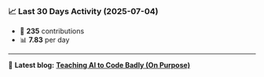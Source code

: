 <!--START_STATS-->
### 📈 Last 30 Days Activity (2025-07-04)  
- 🧮 **235** contributions  
- 📊 **7.83** per day
---
📝 **Latest blog:** [**Teaching AI to Code Badly (On Purpose)**](https://andriak.com/blog/badly-trained-ai)
<!--END_STATS-->

